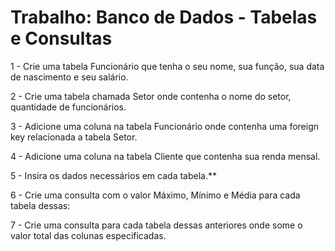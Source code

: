 # Trabalho: Banco de Dados - Tabelas e Consultas

 1 - Crie uma tabela Funcionário que tenha o seu nome, sua função, sua data de nascimento e seu salário.

 2 - Crie uma tabela chamada Setor onde contenha o nome do setor, quantidade de funcionários.

 3 - Adicione uma coluna na tabela Funcionário onde contenha uma foreign key relacionada a tabela Setor.

 4 - Adicione uma coluna na tabela Cliente que contenha sua renda mensal.

 5 - Insira os dados necessários em cada tabela.**

 6 - Crie uma consulta com o valor Máximo, Mínimo e Média para cada tabela dessas:

 7 - Crie uma consulta para cada tabela dessas anteriores onde some o valor total das colunas especificadas.
